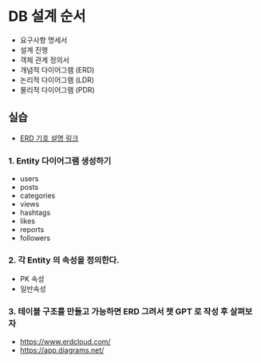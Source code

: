 # DB 설계 순서

- 요구사항 명세서
- 설계 진행
- 객체 관계 정의서
- 개념적 다이어그램 (ERD)
- 논리적 다이어그램 (LDR)
- 물리적 다이어그램 (PDR)

## 실습

- [ERD 기호 설명 링크](https://inpa.tistory.com/entry/DB-%F0%9F%93%9A-%EB%8D%B0%EC%9D%B4%ED%84%B0-%EB%AA%A8%EB%8D%B8%EB%A7%81-1N-%EA%B4%80%EA%B3%84-%F0%9F%93%88-ERD-%EB%8B%A4%EC%9D%B4%EC%96%B4%EA%B7%B8%EB%9E%A8)

### 1. Entity 다이어그램 생성하기

- users
- posts
- categories
- views
- hashtags
- likes
- reports
- followers

### 2. 각 Entity 의 속성을 정의한다.

- PK 속성
- 일반속성

### 3. 테이블 구조를 만들고 가능하면 ERD 그려서 챗 GPT 로 작성 후 살펴보자

- https://www.erdcloud.com/
- https://app.diagrams.net/
